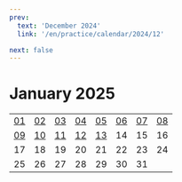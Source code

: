 ```yaml
---
prev:
  text: 'December 2024'
  link: '/en/practice/calendar/2024/12'

next: false
---
```


# January 2025

<table class="calendar">
	<tr>
		<td><a href=/en/practice/prob/2025/01/01>01</a><br><Badge type="danger" text="Bid"/></td>
		<td><a href=/en/practice/prob/2025/01/02>02</a><br><Badge type="warning" text="Play"/></td>
		<td><a href=/en/practice/prob/2025/01/03>03</a><br><Badge type="warning" text="Play"/></td>
		<td><a href=/en/practice/prob/2025/01/04>04</a><br><Badge type="warning" text="Play"/></td>
		<td><a href=/en/practice/prob/2025/01/05>05</a><br><Badge type="danger" text="Bid"/></td>
		<td><a href=/en/practice/prob/2025/01/06>06</a><br><Badge type="warning" text="Play"/></td>
		<td><a href=/en/practice/prob/2025/01/07>07</a><br><Badge type="tip" text="Def"/></td>
		<td><a href=/en/practice/prob/2025/01/08>08</a><br><Badge type="danger" text="Bid"/></td>
	</tr>
	<tr>
		<td><a href=/en/practice/prob/2025/01/09>09</a><br><Badge type="warning" text="Play"/></td>
		<td><a href=/en/practice/prob/2025/01/10>10</a><br><Badge type="warning" text="Play"/></td>
		<td><a href=/en/practice/prob/2025/01/11>11</a><br><Badge type="tip" text="Def"/></td>
		<td><a href=/en/practice/prob/2025/01/12>12</a><br><Badge type="danger" text="Bid"/></td>
		<td><a href=/en/practice/prob/2025/01/13>13</a><br><Badge type="warning" text="Play"/></td>
		<td>14</td>
		<td>15</td>
		<td>16</td>
	</tr>
	<tr>
		<td>17</td>
		<td>18</td>
		<td>19</td>
		<td>20</td>
		<td>21</td>
		<td>22</td>
		<td>23</td>
		<td>24</td>
	</tr>
    <tr>
        <td>25</td>
		<td>26</td>
		<td>27</td>
		<td>28</td>
		<td>29</td>
		<td>30</td>
		<td>31</td>
		<td></td>
	</tr>
</table>

[<Badge type="tip" text="Learning ->"/>](/en/learning/calendar/2025/01) <Badge type="info" text="Practice &uarr;"/>